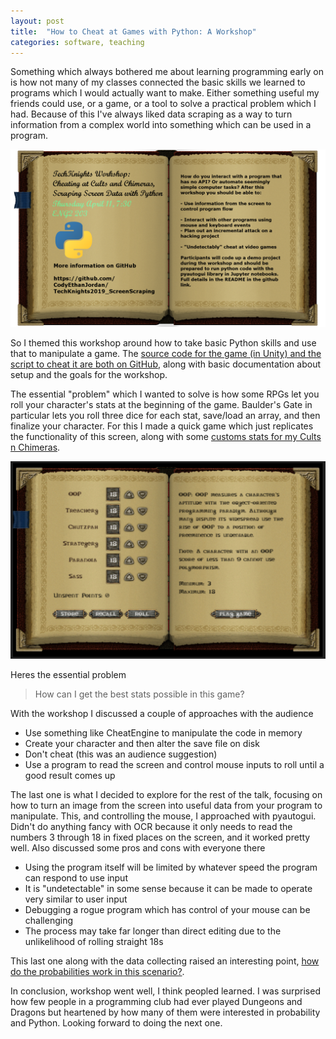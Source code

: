 ```yaml
---
layout: post
title:  "How to Cheat at Games with Python: A Workshop"
categories: software, teaching
---
```


Something which always bothered me about learning programming early on is how not many of my classes connected the basic skills we learned to programs which I would actually want to make. Either something useful my friends could use, or a game, or a tool to solve a practical problem which I had. Because of this I've always liked data scraping as a way to turn information from a complex world into something which can be used in a program.

![Workshop Flyer](/assets/images/workshop/CnCFlyer.png)

So I themed this workshop around how to take basic Python skills and use that to manipulate a game. The [source code for the game (in Unity) and the script to cheat it are both on GitHub](https://github.com/CodyEthanJordan/TechKnights2019_ScreenScraping), along with basic documentation about setup and the goals for the workshop.


The essential "problem" which I wanted to solve is how some RPGs let you roll your character's stats at the beginning of the game. Baulder's Gate in particular lets you roll three dice for each stat, save/load an array, and then finalize your character. For this I made a quick game which just replicates the functionality of this screen, along with some [customs stats for my Cults n Chimeras](https://docs.google.com/document/d/1AgNQMNDxm7puPKpjjB07FwxwIlmOhmr7TmryFOxkxFo/edit?usp=sharing).

![Cults n Chimeras Screenshot](/assets/images/workshop/CultsNChimeras.png)

Heres the essential problem

> How can I get the best stats possible in this game? 


With the workshop I discussed a couple of approaches with the audience

- Use something like CheatEngine to manipulate the code in memory
- Create your character and then alter the save file on disk
- Don't cheat (this was an audience suggestion)
- Use a program to read the screen and control mouse inputs to roll until a good result comes up

The last one is what I decided to explore for the rest of the talk, focusing on how to turn an image from the screen into useful data from your program to manipulate. This, and controlling the mouse, I approached with pyautogui. Didn't do anything fancy with OCR because it only needs to read the numbers 3 through 18 in fixed places on the screen, and it worked pretty well. Also discussed some pros and cons with everyone there

- Using the program itself will be limited by whatever speed the program can respond to use input
- It is "undetectable" in some sense because it can be made to operate very similar to user input
- Debugging a rogue program which has control of your mouse can be challenging
- The process may take far longer than direct editing due to the unlikelihood of rolling straight 18s

This last one along with the data collecting raised an interesting point, [how do the probabilities work in this scenario?](couponCounting). 


In conclusion, workshop went well, I think peopled learned. I was surprised how few people in a programming club had ever played Dungeons and Dragons but heartened by how many of them were interested in probability and Python. Looking forward to doing the next one.
